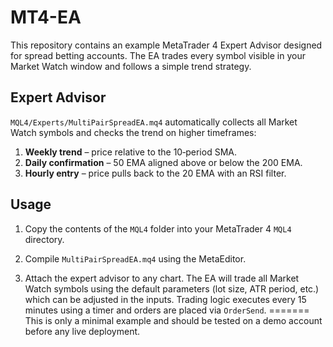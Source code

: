 # MT4-EA

This repository contains an example MetaTrader 4 Expert Advisor designed for spread betting accounts. The EA trades every symbol visible in your Market Watch window and follows a simple trend strategy.

## Expert Advisor

`MQL4/Experts/MultiPairSpreadEA.mq4` automatically collects all Market Watch symbols and checks the trend on higher timeframes:

1. **Weekly trend** – price relative to the 10‑period SMA.
2. **Daily confirmation** – 50 EMA aligned above or below the 200 EMA.
3. **Hourly entry** – price pulls back to the 20 EMA with an RSI filter.

## Usage

1. Copy the contents of the `MQL4` folder into your MetaTrader 4 `MQL4` directory.
2. Compile `MultiPairSpreadEA.mq4` using the MetaEditor.

3. Attach the expert advisor to any chart. The EA will trade all Market Watch symbols using the default parameters (lot size, ATR period, etc.) which can be adjusted in the inputs. Trading logic executes every 15 minutes using a timer and orders are placed via `OrderSend`.
=======
This is only a minimal example and should be tested on a demo account before any live deployment.
